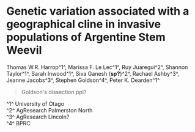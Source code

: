 # Genetic variation associated with a geographical cline in invasive populations of Argentine Stem Weevil

<!-- Thomas W.R. Harrop^1^,
Marissa F. Le Lec^1^,
Rachael Ashby^3^,
Ruy Juaregui^2^,
Sarah Inwood^1^,
Shannon Taylor^1^\*,
Jeanne Jacobs^3^,
Stephen Goldson^4^,
Peter K. Dearden^1^
 -->

Thomas W.R. Harrop^1^,
Marissa F. Le Lec^1^,
Ruy Juaregui^2^,
Shannon Taylor^1^,
Sarah Inwood^1^,
Siva Ganesh (**sp?**)^2^,
Rachael Ashby^3^,
Jeanne Jacobs^3^,
Stephen Goldson^4^,
Peter K. Dearden^1^  

> Goldson's dissection ppl?

^1^ University of Otago  
^2^ AgResearch Palmerston North  
^3^ AgResearch Lincoln?  
^4^ BPRC
